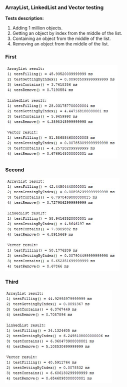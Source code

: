 ### ArrayList, LinkedList and Vector testing

**Tests description:**<br>
1. Adding 1 million objects.<br>
2. Getting an object by index from the middle of the list.<br>
3. Containing an object from the middle of the list.<br>
4. Removing an object from the middle of the list.

### First
![](img/1.JPG)

### Second
![](img/2.JPG)

### Third
![](img/3.JPG)